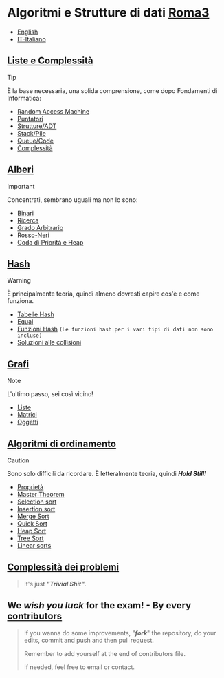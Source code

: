 # Algoritmi e Strutture di dati [Roma3](https://www.uniroma3.it)

 - [English](./README.md)
 - [IT-Italiano](./[IT]README.md)

## [Liste e Complessità](Lists/Lists.md)
> [!TIP]
> È la base necessaria, una solida comprensione, come dopo Fondamenti di Informatica:
> - [Random Access Machine](Lists/Lists.md#ram---random-access-machine)
> - [Puntatori](Lists/Lists.md#Pointers)
> - [Strutture/ADT](Lists/Lists.md#struct-or-adtabstract-data-type)
> - [Stack/Pile](Lists/Lists.md#pile-or-stack-)
> - [Queue/Code](Lists/Lists.md#code-or-queue)
> - [Complessità](Lists/Lists.md#complexity)

## [Alberi](Trees/Trees.md)
> [!IMPORTANT]
>  Concentrati, sembrano uguali ma non lo sono:  
> - [Binari](Trees/Trees.md#binary)
> - [Ricerca](Trees/Trees.md#searching)
> - [Grado Arbitrario](Trees/Trees.md#arbitrary-grade)
> - [Rosso-Neri](Trees/Trees.md#blackred)
> - [Coda di Priorità e Heap](Trees/Trees.md#priority-queue-and-heap)

## [Hash](Hash/Hash.md)
> [!WARNING]
> È principalmente teoria, quindi almeno dovresti capire cos'è e come funziona.
> - [Tabelle Hash](Hash/Hash.md#hash-table)
> - [Equal](Hash/Hash.md#equal-functions)
> - [Funzioni Hash](Hash/Hash.md#hash-functions)  `(Le funzioni hash per i vari tipi di dati non sono incluse)`
> - [Soluzioni alle collisioni](Hash/Hash.md#solution-to-collisions)

## [Grafi](Graphs/Graphs.md)
> [!NOTE]
> L'ultimo passo, sei così vicino!
> - [Liste](Graphs/Graphs.md#gaph-lists)
> - [Matrici](Graphs/Graphs.md#gaph-matrix)
> - [Oggetti](Graphs/Graphs.md#gaph-objects)

## [Algoritmi di ordinamento](SortingAlgorithms/SortingAlgorithms.md)
> [!CAUTION]
> Sono solo difficili da ricordare. È letteralmente teoria, quindi ***Hold Still!***
> - [Proprietà](SortingAlgorithms/SortingAlgorithms.md#greedy)
> - [Master Theorem](SortingAlgorithms/SortingAlgorithms.md#master-theorem)
> - [Selection sort](SortingAlgorithms/SortingAlgorithms.md#selection-sort)
> - [Insertion sort](SortingAlgorithms/SortingAlgorithms.md#insertion-sort)
> - [Merge Sort](SortingAlgorithms/SortingAlgorithms.md#merge-sort)
> - [Quick Sort](SortingAlgorithms/SortingAlgorithms.md#quick-sort)
> - [Heap Sort](SortingAlgorithms/SortingAlgorithms.md#heap-sort)
> - [Tree Sort](SortingAlgorithms/SortingAlgorithms.md#tree-sort)
> - [Linear sorts](SortingAlgorithms/SortingAlgorithms.md#counting-sort)

## [Complessità dei problemi](ProblemsComplexity/ProblemsComplexity.md#problems-complexity)
> It's just ***"Trivial Shit"***.

## We ***wish you luck*** for the exam! - **By every [contributors](Contributors/Contributors.md#contributors)**
> If you wanna do some improvements, "***fork***" the repository, do your edits, commit and push and then pull request.
> 
> Remember to add yourself at the end of contributors file.
> 
> If needed, feel free to email or contact.


